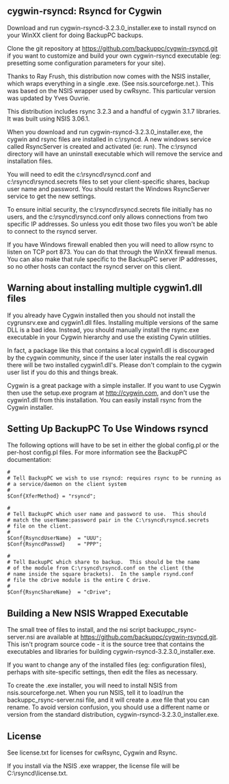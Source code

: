 ## cygwin-rsyncd: Rsyncd for Cygwin

Download and run cygwin-rsyncd-3.2.3.0_installer.exe to install
rsyncd on your WinXX client for doing BackupPC backups.

Clone the git repository at https://github.com/backuppc/cygwin-rsyncd.git
if you want to customize and build your own cygwin-rsyncd executable
(eg: presetting some configuration parameters for your site).

Thanks to Ray Frush, this distribution now comes with the NSIS installer,
which wraps everything in a single .exe.  (See nsis.sourceforge.net.).
This was based on the NSIS wrapper used by cwRsync.  This particular
version was updated by Yves Ouvrie.

This distribution includes rsync 3.2.3 and a handful of cygwin 3.1.7
libraries.  It was built using NSIS 3.06.1.

When you download and run cygwin-rsyncd-3.2.3.0_installer.exe, the
cygwin and rsync files are installed in c:\rsyncd.  A new windows
service called RsyncServer is created and activated (ie: run).  The
c:\rsyncd directory will have an uninstall executable which will
remove the service and installation files.

You will need to edit the c:\rsyncd\rsyncd.conf and
c:\rsyncd\rsyncd.secrets files to set your client-specific shares,
backup user name and password.  You should restart the Windows
RsyncServer service to get the new settings.

To ensure initial security, the c:\rsyncd\rsyncd.secrets file
initially has no users, and the c:\rsyncd\rsyncd.conf only allows
connections from two specific IP addresses.  So unless you edit
those two files you won't be able to connect to the rsyncd server.

If you have Windows firewall enabled then you will need to allow
rsync to listen on TCP port 873.  You can do that through the WinXX
firewall menus.  You can also make that rule specific to the BackupPC
server IP addresses, so no other hosts can contact the rsyncd server
on this client.

## Warning about installing multiple cygwin1.dll files

If you already have Cygwin installed then you should not
install the cygrunsrv.exe and cygwin1.dll files. Installing
multiple versions of the same DLL is a bad idea. Instead, you
should manually install the rsync.exe executable in your Cygwin
hierarchy and use the existing Cywin utilities.

In fact, a package like this that contains a local cygwin1.dll
is discouraged by the cygwin community, since if the user later
installs the real cygwin there will be two installed cygwin1.dll's.
Please don't complain to the cygwin user list if you do this
and things break.

Cygwin is a great package with a simple installer.  If you want
to use Cygwin then use the setup.exe program at http://cygwin.com,
and don't use the cygwin1.dll from this installation.  You can
easily install rsync from the Cygwin installer.

## Setting Up BackupPC To Use Windows rsyncd

The following options will have to be set in either the global
config.pl or the per-host config.pl files. For more information
see the BackupPC documentation:

    #
    # Tell BackupPC we wish to use rsyncd: requires rsync to be running as 
    # a service/daemon on the client system
    #
    $Conf{XferMethod} = "rsyncd";

    #
    # Tell BackupPC which user name and password to use.  This should
    # match the userName:password pair in the C:\rsyncd\rsyncd.secrets
    # file on the client.
    #
    $Conf{RsyncdUserName}  = "UUU";
    $Conf{RsyncdPasswd}    = "PPP";

    #
    # Tell BackupPC which share to backup.  This should be the name
    # of the module from C:\rsyncd\rsyncd.conf on the client (the
    # name inside the square brackets).  In the sample rsynd.conf
    # file the cDrive module is the entire C drive.
    #
    $Conf{RsyncShareName}  = "cDrive";

## Building a New NSIS Wrapped Executable

The small tree of files to install, and the nsi script backuppc_rsync-server.nsi
are available at https://github.com/backuppc/cygwin-rsyncd.git.  This isn't
program source code - it is the source tree that contains the executables
and libraries for building cygwin-rsyncd-3.2.3.0_installer.exe.

If you want to change any of the installed files (eg: configuration files),
perhaps with site-specific settings, then edit the files as necessary.

To create the .exe installer, you will need to install NSIS from nsis.sourceforge.net.
When you run NSIS, tell it to load/run the backuppc_rsync-server.nsi file, and it
will create a .exe file that you can rename.  To avoid version confusion, you
should use a different name or version from the standard distribution,
cygwin-rsyncd-3.2.3.0_installer.exe.

## License

See license.txt for licenses for cwRsync, Cygwin and Rsync.

If you install via the NSIS .exe wrapper, the license file will be C:\rsyncd\license.txt.
